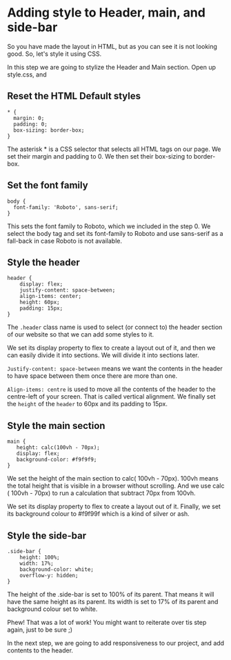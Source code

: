 # Adding style to Header, main, and side-bar

So you have made the layout in HTML, but as you can see it is not looking good. So, let's style it using CSS.

In this step we are going to stylize the Header and Main section. Open up style.css, and

## Reset the HTML Default styles

```
* {
  margin: 0;
  padding: 0;
  box-sizing: border-box;
}
```

The asterisk * is a CSS selector that selects all HTML tags on our page. We set their margin and padding to 0. We then set their box-sizing to border-box.

## Set the font family

```
body {
  font-family: 'Roboto', sans-serif;
}
```

This sets the font family to Roboto, which we included in the step 0. We select the body tag and set its font-family to Roboto and use sans-serif as a fall-back in case Roboto is not available.

## Style the header

```
header {
    display: flex;
    justify-content: space-between;
    align-items: center;
    height: 60px;
    padding: 15px;
}
```

The `.header` class name is used to select (or connect to) the header section of our website so that we can add some styles to it.

We set its display property to flex to create a layout out of it, and then we can easily divide it into sections. We will divide it into sections later.

`Justify-content: space-between` means we want the contents in the header to have space between them once there are more than one.

`Align-items: centre` is used to move all the contents of the header to the centre-left of your screen. That is called vertical alignment. We finally set the `height` of the `header` to 60px and its padding to 15px.

## Style the main section

```
main {
   height: calc(100vh - 70px);
   display: flex;
   background-color: #f9f9f9;
}
```

We set the height of the main section to calc( 100vh - 70px). 100vh means the total height that is visible in a browser without scrolling. And we use calc ( 100vh - 70px) to run a calculation that subtract 70px from 100vh.

We set its display property to flex to create a layout out of it. Finally, we set its background colour to #f9f99f which is a kind of silver or ash.

## Style the side-bar

```
.side-bar {
    height: 100%;
    width: 17%;
    background-color: white;
    overflow-y: hidden;
}
```

The height of the .side-bar is set to 100% of its parent. That means it will have the same height as its parent. Its width is set to 17% of its parent and background colour set to white.

Phew! That was a lot of work! You might want to reiterate over tis step again, just to be sure ;)

In the next step, we are going to add responsiveness to our project, and add contents to the header.